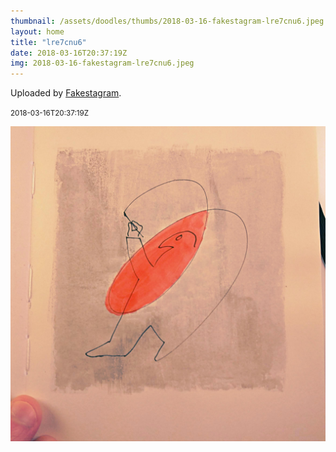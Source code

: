 ```yaml
---
thumbnail: /assets/doodles/thumbs/2018-03-16-fakestagram-lre7cnu6.jpeg
layout: home
title: "lre7cnu6"
date: 2018-03-16T20:37:19Z
img: 2018-03-16-fakestagram-lre7cnu6.jpeg
---
```


Uploaded by [Fakestagram](https://github.com/opyate/fakestagram).

<small>2018-03-16T20:37:19Z</small>

![Uploaded by Fakestagram](2018-03-16-fakestagram-lre7cnu6.jpeg)
